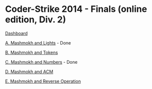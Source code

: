 # Coder-Strike 2014 - Finals (online edition, Div. 2)

[Dashboard](https://codeforces.com/contest/415)

[A. Mashmokh and Lights](https://codeforces.com/contest/415/problem/A) - Done

[B. Mashmokh and Tokens](https://codeforces.com/contest/415/problem/B)

[C. Mashmokh and Numbers](https://codeforces.com/contest/415/problem/C) - Done

[D. Mashmokh and ACM](https://codeforces.com/contest/415/problem/D)

[E. Mashmokh and Reverse Operation](https://codeforces.com/contest/415/problem/E)
